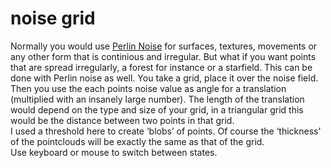 <!--
  date: 2007-01-07
  modified: 2007-01-07
  slug: noise-grid
  type: post
-->

# noise grid

<div><applet code="noiseGrid08" archive="code/noiseGrid08.jar" style="width:400px;height:400px;"></applet></div>
<p>Normally you would use <a target="_blank" href="http://freespace.virgin.net/hugo.elias/models/m_perlin.htm">Perlin Noise</a> for surfaces, textures, movements or any other form that is continious and irregular. But what if you want points that are spread irregularly, a forest for instance or a starfield. This can be done with Perlin noise as well. You take a grid, place it over the noise field. Then you use the each points noise value as angle for a translation (multiplied with an insanely large number). The length of the translation would depend on the type and size of your grid, in a triangular grid this would be the distance between two points in that grid.<br />
I used a threshold here to create &#8216;blobs&#8217; of points. Of course the &#8216;thickness&#8217; of the pointclouds will be exactly the same as that of the grid.<br />
Use keyboard or mouse to switch between states.</p>

